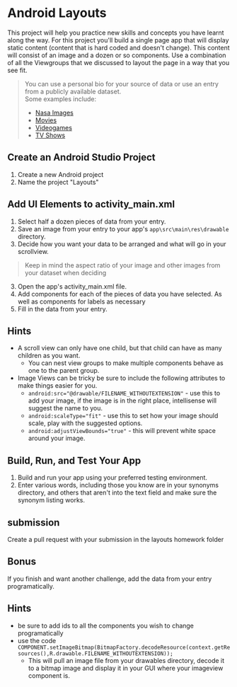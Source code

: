 # Android Layouts

This project will help you practice new skills and concepts you have learnt along the way. For this project you'll build a single page app that will display static content (content that is hard coded and doesn't change). This content will consist of an image and a dozen or so components. Use a combination of all the Viewgroups that we discussed to layout the page in a way that you see fit.

> You can use a personal bio for your source of data or use an entry from a publicly available dataset.  
> Some examples include:  
> + [Nasa Images](https://www.spacetelescope.org/images/heic1501a/)  
> + [Movies](https://www.themoviedb.org/movie/637-la-vita-bella)  
> + [Videogames](https://www.igdb.com/games/the-legend-of-zelda-ocarina-of-time)  
> + [TV Shows](https://www.thetvdb.com/series/stranger-things)  

## Create an Android Studio Project

1. Create a new Android project
2. Name the project "Layouts"

## Add UI Elements to activity_main.xml

1. Select half a dozen pieces of data from your entry.
2. Save an image from your entry to your app's `app\src\main\res\drawable` directory.
2. Decide how you want your data to be arranged and what will go in your scrollview.
> Keep in mind the aspect ratio of your image and other images from your dataset when deciding 
3. Open the app's activity_main.xml file.
4. Add components for each of the pieces of data you have selected. As well as components for labels as necessary
5. Fill in the data from your entry.

## Hints
+ A scroll view can only have one child, but that child can have as many children as you want.  
    - You can nest view groups to make multiple components behave as one to the parent group.  
+ Image Views can be tricky be sure to include the following attributes to make things easier for you.
    - `android:src="@drawable/FILENAME_WITHOUTEXTENSION"` - use this to add your image, if the image is in the right place, intellisense will suggest the name to you.  
    - `android:scaleType="fit"` - use this to set how your image should scale, play with the suggested options.  
    - `android:adjustViewBounds="true"` - this will prevent white space around your image.  

## Build, Run, and Test Your App

1. Build and run your app using your preferred testing environment.
2. Enter various words, including those you know are in your synonyms directory, and others that aren't into the text field and make sure the synonym listing works.

## submission

Create a pull request with your submission in the layouts homework folder

## Bonus

If you finish and want another challenge, add the data from your entry programatically.

## Hints
+ be sure to add ids to all the components you wish to change programatically
+ use the code `COMPONENT.setImageBitmap(BitmapFactory.decodeResource(context.getResources(),R.drawable.FILENAME_WITHOUTEXTENSION));`
    - This will pull an image file from your drawables directory, decode it to a bitmap image and display it in your GUI where your imageview component is.

